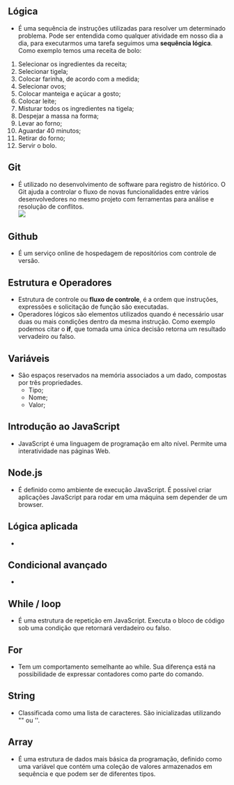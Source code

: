## Lógica
- É uma sequência de instruções utilizadas para resolver um determinado problema. Pode ser entendida como qualquer atividade em nosso dia a dia,
para executarmos uma tarefa seguimos uma **sequência lógica**.  
Como exemplo temos uma receita de bolo:  
1. Selecionar os ingredientes da receita;
2. Selecionar tigela;
3. Colocar farinha, de acordo com a medida;
4. Selecionar ovos;
5. Colocar manteiga e açúcar a gosto;
6. Colocar leite;
7. Misturar todos os ingredientes na tigela;
8. Despejar a massa na forma;
9. Levar ao forno;
10. Aguardar 40 minutos;
11. Retirar do forno;
12. Servir o bolo.

## Git
- É utilizado no desenvolvimento de software para registro de histórico. O Git ajuda a controlar o fluxo de novas funcionalidades entre vários
desenvolvedores no mesmo projeto com ferramentas para análise e resolução de conflitos.  
![](https://miro.medium.com/max/1280/0*DwEV5PHeTMsxQ--Z)

## Github
- É um serviço online de hospedagem de repositórios com controle de versão.

## Estrutura e Operadores
- Estrutura de controle ou **fluxo de controle**, é a ordem que instruções, expressões e solicitação de função são executadas. 
- Operadores lógicos são elementos utilizados quando é necessário usar duas ou mais condições dentro da mesma instrução. 
Como exemplo podemos citar o **if**, que tomada uma única decisão retorna um resultado vervadeiro ou falso. 

## Variáveis
- São espaços reservados na memória associados a um dado, compostas por três propriedades.
	- Tipo;
	- Nome;
	- Valor;

## Introdução ao JavaScript
- JavaScript é uma linguagem de programação em alto nível. Permite uma interatividade nas páginas Web.

## Node.js
- É definido como ambiente de execução JavaScript. É possível criar aplicações JavaScript para rodar em uma máquina sem depender de um browser.

## Lógica aplicada
- 

## Condicional avançado
- 

## While / loop
- É uma estrutura de repetição em JavaScript. Executa o bloco de código sob uma condição que retornará verdadeiro ou falso.
 
## For
- Tem um comportamento semelhante ao while. Sua diferença está na possibilidade de expressar contadores como parte do comando.

## String
- Classificada como uma lista de caracteres. São inicializadas utilizando "" ou ''.

## Array
- É uma estrutura de dados mais básica da programação, definido como uma variável que contém uma coleção de valores armazenados em sequência
e que podem ser de diferentes tipos.

